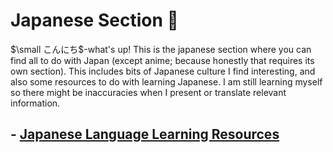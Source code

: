 # Japanese Section 🗾

$\small こんにち$-what's up! This is the japanese section where you can find all to do with Japan (except anime; because honestly that requires its own section). This includes bits of Japanese culture I find interesting, and also some resources to do with learning Japanese. I am still learning myself so there might be inaccuracies when I present or translate relevant information.

## - [Japanese Language Learning Resources](Resources.md)


<!---
<script src="https://giscus.app/client.js"
        data-repo="Awelson/Blog"
        data-repo-id="R_kgDOJ3gOdQ"
        data-category="General"
        data-category-id="DIC_kwDOJ3gOdc4CXvSf"
        data-mapping="pathname"
        data-strict="0"
        data-reactions-enabled="1"
        data-emit-metadata="0"
        data-input-position="bottom"
        data-theme="dark_dimmed"
        data-lang="en"
        crossorigin="anonymous"
        async>
</script>
-->

